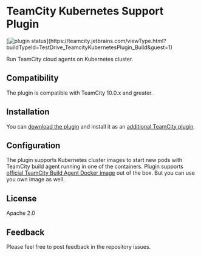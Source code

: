 # TeamCity Kubernetes Support Plugin
[![plugin status]( 
https://teamcity.jetbrains.com/app/rest/builds/buildType:(id:TestDrive_TeamcityKubernetesPlugin_Build)/statusIcon.svg)](https://teamcity.jetbrains.com/viewType.html?buildTypeId=TestDrive_TeamcityKubernetesPlugin_Build&guest=1)

Run TeamCity cloud agents on Kubernetes cluster.

## Compatibility

The plugin is compatible with TeamCity 10.0.x and greater.

## Installation

You can [download the plugin](https://teamcity.jetbrains.com/repository/download/TestDrive_TeamcityKubernetesPlugin_Build/lastSuccessful/teamcity-kubernetes-plugin.zip) and install it as an [additional TeamCity plugin](https://confluence.jetbrains.com/display/TCDL/Installing+Additional+Plugins).

## Configuration

The plugin supports Kubernetes cluster images to start new pods with TeamCity build agent running in one of the containers. Plugin supports [official TeamCity Build Agent Docker image](https://hub.docker.com/r/jetbrains/teamcity-agent) out of the box. But you can use you own image as well.

## License

Apache 2.0

## Feedback

Please feel free to post feedback in the repository issues.
